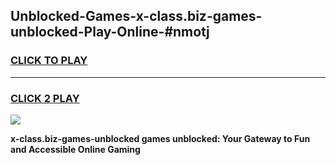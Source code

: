 
## Unblocked-Games-x-class.biz-games-unblocked-Play-Online-#nmotj
<h3>
<a href="https://premium.freeplayer.one?title=x-class.biz-games-unblocked&ref=27F">CLICK TO PLAY</a></h3>
<hr>

<h3>
<a href="https://premium.freeplayer.one?title=x-class.biz-games-unblocked&ref=27F">CLICK 2 PLAY</a>
  
</h3>

<a href="https://premium.freeplayer.one?title=x-class.biz-games-unblocked&ref=27F"><img src="https://clearcache.store/games.png"></a>


**x-class.biz-games-unblocked games unblocked: Your Gateway to Fun and Accessible Online Gaming**
